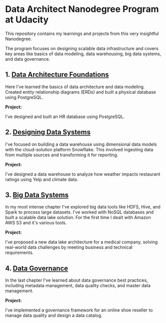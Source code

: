 # Data Architect Nanodegree Program at Udacity

This repository contains my learnings and projects from this very insightful Nanodegree. 

The program focuses on designing scalable data infrastructure and covers key areas like basics of data modeling, data warehousing, big data systems, and data governance.

## 1. <a href="Course1_DataArchitectureFoundations">Data Architecture Foundations</a>

Here I've learned the basics of data architecture and data modeling. Created entity relationship diagrams (ERDs) and built a physical database using PostgreSQL.

**Project:** 

I've designed and built an HR database using PostgreSQL.

## 2. <a href="Course2_DesigningDataSystems">Designing Data Systems</a>


I've focused on building a data warehouse using dimensional data models with the cloud-solution platform Snowflake. This involved ingesting data from multiple sources and transforming it for reporting.

**Project:** 

I've designed a data warehouse to analyze how weather impacts restaurant ratings using Yelp and climate data.

## 3. <a href="Course3_BigDataSystems">Big Data Systems</a>


In my most intense chapter I've explored big data tools like HDFS, Hive, and Spark to process large datasets. I've worked with NoSQL databases and built a scalable data lake solution. 
For the first time I dealt with Amazon AWS S3 and it's various tools.

**Project:** 

I've proposed a new data lake architecture for a medical company, solving real-world data challenges by meeting business and technical requirements.

## 4. <a href="Course4_DataGovernance">Data Governance</a>

In the last chapter I've learned about data governance best practices, including metadata management, data quality checks, and master data management.

**Project:** 

I've implemented a governance framework for an online shoe reseller to manage data quality and design a data catalog.
